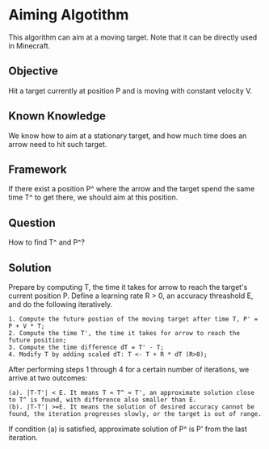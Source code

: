 # Aiming Algotithm
This algorithm can aim at a moving target. Note that it can be directly used in Minecraft.

## Objective
Hit a target currently at position P and is moving with constant velocity V.

## Known Knowledge
We know how to aim at a stationary target, and how much time does an arrow need to hit such target. 

## Framework
If there exist a position P^ where the arrow and the target spend the same time T^ to get there, we should aim at this position.

## Question
How to find T^ and P^?

## Solution
Prepare by computing T, the time it takes for arrow to reach the target's current position P.
Define a learning rate R > 0, an accuracy threashold E, and do the following iteratively.

	1. Compute the future postion of the moving target after time T, P' = P + V * T;
	2. Compute the time T', the time it takes for arrow to reach the future position;
	3. Compute the time difference dT = T' - T;
	4. Modify T by adding scaled dT: T <- T + R * dT (R>0);
  
After performing steps 1 through 4 for a certain number of iterations, we arrive at two outcomes:

	(a). |T-T'| < E. It means T ≈ T^ ≈ T', an approximate solution close to T^ is found, with difference also smaller than E.
	(b). |T-T'| >=E. It means the solution of desired accuracy cannot be found, the iteration progresses slowly, or the target is out of range.

If condition (a) is satisfied, approximate solution of P^ is P' from the last iteration.
